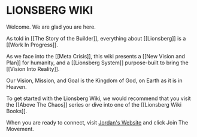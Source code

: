 # LIONSBERG WIKI

Welcome. We are glad you are here. 

As told in [[The Story of the Builder]], everything about [[Lionsberg]] is a [[Work In Progress]]. 

As we face into the [[Meta Crisis]], this wiki presents a [[New Vision and Plan]] for humanity, and a [[Lionsberg System]] purpose-built to bring the [[Vision Into Reality]]. 

Our Vision, Mission, and Goal is the Kingdom of God, on Earth as it is in Heaven. 

To get started with the Lionsberg Wiki, we would recommend that you visit the [[Above The Chaos]] series or dive into one of the [[Lionsberg Wiki Books]]. 

When you are ready to connect, visit [Jordan's Website](https://jordannicholas.org) and click Join The Movement. 
